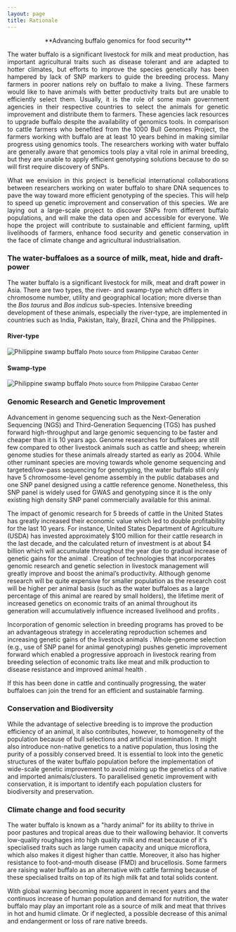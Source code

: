 ```yaml
---
layout: page
title: Rationale
---
```

<p align="center">
**Advancing buffalo genomics for food security**
</p>

<!-- <span style="color:blue">...in progress...</span> -->

<p><div style="text-align: justify">
The water buffalo is a significant livestock for milk and meat production, has important agricultural traits such as disease tolerant and are adapted to hotter climates, but efforts to improve the species genetically has been hampered by lack of SNP markers to guide the breeding process. Many farmers in poorer nations rely on buffalo to make a living. These farmers would like to have animals with better productivity traits but are unable to efficiently select them. Usually, it is the role of some main government agencies in their respective countries to select the animals for genetic improvement and distribute them to farmers. These agencies lack resources to upgrade buffalo despite the availability of genomics tools. In comparison to cattle farmers who benefited from the 1000 Bull Genomes Project, the farmers working with buffalo are at least 10 years behind in making similar progress using genomics tools. The researchers working with water buffalo are generally aware that genomics tools play a vital role in animal breeding, but they are unable to apply efficient genotyping solutions because to do so will first require discovery of SNPs.
</div></p>

<p><div style="text-align: justify">
What we envision in this project is beneficial international collaborations between researchers working on water buffalo to share DNA sequences to pave the way toward more efficient genotyping of the species. This will help to speed up genetic improvement and conservation of this species. We are laying out a large-scale project to discover SNPs from different buffalo populations, and will make the data open and accessible for everyone. We hope the project will contribute to sustainable and efficient farming, uplift livelihoods of farmers, enhance food security and genetic conservation in the face of climate change and agricultural industrialisation.
</div></p>

### The water-buffaloes as a source of milk, meat, hide and draft-power

The water buffalo is a significant livestock for milk, meat and draft power in Asia. There are two types, the river- and swamp-type which differs in chromosome number, utility and geographical location; more diverse than the *Bos taurus* and *Bos indicus* sub-species. Intensive breeding development of these animals, especially the river-type, are implemented in countries such as India, Pakistan, Italy, Brazil, China and the Philippines. 

#### River-type
<img src="/assets/img/rb_1.jpg" alt="Philippine swamp buffalo">
<small>Photo source from Philippine Carabao Center</small>




#### Swamp-type

<img src="/assets/img/sb_1.jpg" alt="Philippine swamp buffalo">
<small>Photo source from Philippine Carabao Center</small>






### Genomic Research and Genetic Improvement
<!-- How sequence analysis and SNP chip is important- for selective breeding, parentage, optimal mating, and diversity and conservation applications -->

Advancement in genome sequencing such as the Next-Generation Sequencing (NGS) and Third-Generation Sequencing (TGS) has pushed forward high-throughput and large genomic sequencing to be faster and cheaper than it is 10 years ago. Genome researches for buffaloes are still few compared to other livestock animals such as cattle and sheep; wherein genome studies for these animals already started as early as 2004. While other ruminant species are moving towards whole genome sequencing and targeted/low-pass sequencing for genotyping, the water buffalo still only have 5 chromosome-level genome assembly in the public databases and one SNP panel designed using a cattle reference genome. Nonetheless, this SNP panel is widely used for GWAS and genotyping since it is the only existing high density SNP panel commercially available for this animal.

The impact of genomic research for 5 breeds of cattle in the United States has greatly increased their economic value which led to double profitability for the last 10 years.  For instance, United States Department of Agriculture (USDA) has invested approximately $100 million for their cattle research in the last decade, and the calculated return of investment is at about $4 billion which will accumulate throughout the year due to gradual increase of genetic gains for the animal <!-- (Rexroad et al., 2019) -->. Creation of technologies that incorporates genomic research and genetic selection in livestock management will greatly improve and boost the animal’s productivity. Although genome research will be quite expensive for smaller population as the research cost will be higher per animal basis (such as the water buffaloes as a large percentage of this animal are reared by small holders), the lifetime merit of increased genetics on economic traits of an animal throughout its generation will accumulatively influence increased livelihood and profits <!-- (Biscarini et al., 2015; Pineda et al., 2021; Rexroad et al., 2019) -->.

Incorporation of genomic selection in breeding programs has proved to be an advantageous strategy in accelerating reproduction schemes and increasing genetic gains of the livestock animals <!--(Dekkers, 2012; Xu et al., 2020)-->. Whole-genome selection (e.g., use of SNP panel for animal genotyping) pushes genetic improvement forward which enabled a progressive approach in livestock rearing from breeding selection of economic traits like meat and milk production to disease resistance and improved animal health <!-- (Miller, 2010; Womack, 2005) -->.

If this has been done in cattle and continually progressing, the water buffaloes can join the trend for an efficient and sustainable farming.

### Conservation and Biodiversity

While the advantage of selective breeding is to improve the production efficiency of an animal, it also contributes, however, to homogeneity of the population because of bull selections and artificial insemination. It might also introduce non-native genetics to a native population, thus losing the purity of a possibly conserved breed. It is essential to look into the genetic structures of the water buffalo population before the implementation of wide-scale genetic improvement to avoid mixing up the genetics of a native and imported animals/clusters. To parallelised genetic improvement with conservation, it is important to identify each population clusters for biodiversity and preservation.

### Climate change and food security

The water buffalo is known as a "hardy animal" for its ability to thrive in poor pastures and tropical areas due to their wallowing behavior. It converts low-quality roughages into high quality milk and meat because of it's specialised traits such as large rumen capacity and unique microflora, which also makes it digest higher than cattle. Moreover, it also has higher resistance to foot-and-mouth disease (FMD) and brucellosis. Some farmers are raising water buffalo as an alternative with cattle farming because of these specialised traits on top of its high milk fat and total solids content.

With global warming becoming more apparent in recent years and the continuos increase of human population and demand for nutrition, the water buffalo may play an important role as a source of milk and meat that thrives in hot and humid climate. Or if neglected, a possible decrease of this animal and endangerment or loss of rare native breeds.

<!-- https://www.sciencedirect.com/science/article/pii/B9780123744074002296, https://www.ncbi.nlm.nih.gov/pmc/articles/PMC7738740/ -->



